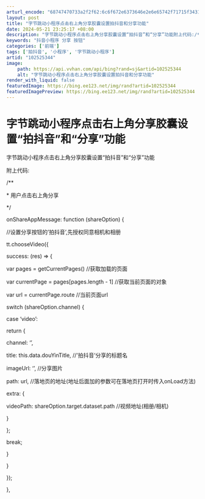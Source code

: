 ```yaml
---
arturl_encode: "68747470733a2f2f62:6c6f672e6373646e2e6e65742f71715f34313939363036322f:61727469636c652f64657461696c732f313032353235333434"
layout: post
title: "字节跳动小程序点击右上角分享胶囊设置拍抖音和分享功能"
date: 2024-05-21 23:25:17 +08:00
description: "字节跳动小程序点击右上角分享胶囊设置“拍抖音”和“分享”功能附上代码:/*** 用户点击右上角分享*"
keywords: "抖音小程序 分享 按钮"
categories: ['前端']
tags: ['拍抖音', '小程序', '字节跳动小程序']
artid: "102525344"
image:
    path: https://api.vvhan.com/api/bing?rand=sj&artid=102525344
    alt: "字节跳动小程序点击右上角分享胶囊设置拍抖音和分享功能"
render_with_liquid: false
featuredImage: https://bing.ee123.net/img/rand?artid=102525344
featuredImagePreview: https://bing.ee123.net/img/rand?artid=102525344
---
```


# 字节跳动小程序点击右上角分享胶囊设置“拍抖音”和“分享”功能

字节跳动小程序点击右上角分享胶囊设置“拍抖音”和“分享”功能

附上代码:
  
/\*\*
  
\* 用户点击右上角分享
  
\*/
  
onShareAppMessage: function (shareOption) {
  
//设置分享按钮的’拍抖音’,先授权同意相机和相册
  
tt.chooseVideo({
  
success: (res) => {
  
var pages = getCurrentPages() //获取加载的页面
  
var currentPage = pages[pages.length - 1] //获取当前页面的对象
  
var url = currentPage.route //当前页面url
  
switch (shareOption.channel) {
  
case ‘video’:
  
return {
  
channel: ‘’,
  
title: this.data.douYinTitle, //'拍抖音’分享的标题名
  
imageUrl: ‘’, //分享图片
  
path: url, //落地页的地址(地址后面加的参数可在落地页打开时传入onLoad方法)
  
extra: {
  
videoPath: shareOption.target.dataset.path //视频地址(相册/相机)
  
}
  
};
  
break;
  
}
  
}
  
});
  
},